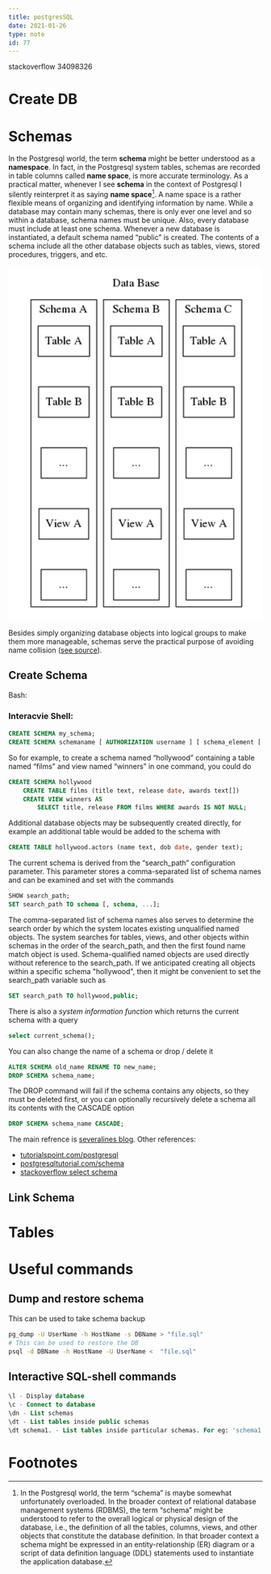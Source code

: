 ```yaml
---
title: postgresSQL
date: 2021-01-26
type: note
id: 77
---
```



stackoverflow 34098326

# Create DB

# Schemas
In the Postgresql world, the term **schema** might be better understood as a **namespace**. In fact, in the Postgresql system tables, schemas are recorded in table columns called **name space**, is more accurate terminology. As a practical matter, whenever I see **schema** in the context of Postgresql I silently reinterpret it as saying  **name space**[^1]. A name space is a rather flexible means of organizing and identifying information by name. While a database may contain many schemas, there is only ever one level and so within a database, schema names must be unique. Also, every database must include at least one schema. Whenever a new database is instantiated, a default schema named “public” is created. The contents of a schema include all the other database objects such as tables, views, stored procedures, triggers, and etc.

![Postgresql Schemas](./embed/postgresql_schemas.png)

Besides simply organizing database objects into logical groups to make them more manageable, schemas serve the practical purpose of avoiding name collision ([see source](https://severalnines.com/blog/postgresql-schema-management-basics)).

## Create Schema

Bash:

### Interacvie Shell:
```sql
CREATE SCHEMA my_schema;
CREATE SCHEMA schemaname [ AUTHORIZATION username ] [ schema_element [ ... ] ]
```

So for example, to create a schema named “hollywood” containing a table named “films” and view named “winners” in one command, you could do
```sql
CREATE SCHEMA hollywood
    CREATE TABLE films (title text, release date, awards text[])
    CREATE VIEW winners AS
        SELECT title, release FROM films WHERE awards IS NOT NULL;
```

Additional database objects may be subsequently created directly, for example an additional table would be added to the schema with
```sql
CREATE TABLE hollywood.actors (name text, dob date, gender text);
```

The current schema is derived from the “search_path” configuration parameter. This parameter stores a comma-separated list of schema names and can be examined and set with the commands
```sql
SHOW search_path;
SET search_path TO schema [, schema, ...];
```

The comma-separated list of schema names also serves to determine the search order by which the system locates existing unqualified named objects.
The system searches for tables, views, and other objects within schemas in the order of the search_path, and then the first found name match object is used. Schema-qualified named objects are used directly without reference to the search_path.
If we anticipated creating all objects within a specific schema "hollywood", then it might be convenient to set the search_path variable such as
```sql
SET search_path TO hollywood,public;
```

There is also a *system information function* which returns the current schema with a query
```sql
select current_schema();
```

You  can also change the name of a schema or drop / delete it
```sql
ALTER SCHEMA old_name RENAME TO new_name;
DROP SCHEMA schema_name;
```

The DROP command will fail if the schema contains any objects, so they must be deleted first, or you can optionally recursively delete a schema all its contents with the CASCADE option
```sql
DROP SCHEMA schema_name CASCADE;
```

The main refrence is [severalines blog](https://severalnines.com/blog/postgresql-schema-management-basics).  Other references:
- [tutorialspoint.com/postgresql](https://www.tutorialspoint.com/postgresql/postgresql_schema.htm)
- [postgresqltutorial.com/schema](https://www.postgresqltutorial.com/postgresql-schema/)
- [stackoverflow select schema](https://stackoverflow.com/questions/34098326/how-to-select-a-schema-in-postgres-when-using-psql)

## Link Schema

# Tables


# Useful commands

## Dump and restore schema
This can be used to take schema backup
```sh
pg_dump -U UserName -h HostName -s DBName > "file.sql"
# This can be used to restore the DB
psql -d DBName -h HostName -U UserName <  "file.sql"
```

## Interactive SQL-shell commands
```sql
\l - Display database
\c - Connect to database
\dn - List schemas
\dt - List tables inside public schemas
\dt schema1. - List tables inside particular schemas. For eg: 'schema1'.
```



# Footnotes

[^1]: In the Postgresql world, the term “schema” is maybe somewhat unfortunately overloaded. In the broader context of relational database management systems (RDBMS), the term “schema” might be understood to refer to the overall logical or physical design of the database, i.e., the definition of all the tables, columns, views, and other objects that constitute the database definition. In that broader context a schema might be expressed in an entity-relationship (ER) diagram or a script of data definition language (DDL) statements used to instantiate the application database.

